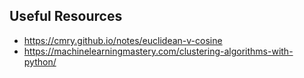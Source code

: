 ## Useful Resources
+ https://cmry.github.io/notes/euclidean-v-cosine
+ https://machinelearningmastery.com/clustering-algorithms-with-python/
